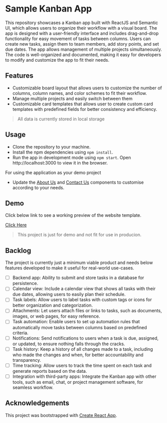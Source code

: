 # Sample Kanban App

This repository showcases a Kanban app built with ReactJS and Semantic UI, which allows users to organize their workflow with a visual board.
The app is designed with a user-friendly interface and includes drag-and-drop functionality for easy movement of tasks between columns.
Users can create new tasks, assign them to team members, add story points, and set due dates.
The app allows management of multiple projects simultaneously.
The code is well-organized and documented, making it easy for developers to modify and customize the app to fit their needs.

## Features

- Customizable board layout that allows users to customize the number of columns, column names, and color schemes to fit their workflow.
- Manage multiple projects and easily switch between them
- Customizable card templates that allows user to create custom card templates with predefined fields for better consistency and efficiency.

> All data is currently stored in local storage
## Usage

- Clone the repository to your machine.
- Install the npm dependencies using `npm install`.
- Run the app in development mode using `npm start`. Open http://localhost:3000 to view it in the browser.

For using the application as your demo project

- Update the [About Us](./src/components/About.jsx) and [Contact Us](./src/components/Contact.jsx)
  components to customise according to your needs.

## Demo

Click below link to see a working preview of the website template.

[Click Here](https://sample-kanban-app.netlify.app/)

> This project is just for demo and not fit for use in producion.

## Backlog

The project is currently just a minimum viable product
and needs below features developed to make it
useful for real-world use-cases.

- [ ] Backend app: Ability to submit and store tasks in a database for persistence.
- [ ] Calendar view: Include a calendar view that shows all tasks with their due dates, allowing users to easily plan their schedule.
- [ ] Task labels: Allow users to label tasks with custom tags or icons for better organization and categorization.
- [ ]  Attachments: Let users attach files or links to tasks, such as documents, images, or web pages, for easy reference.
- [ ] Task automation: Enable users to set up automation rules that automatically move tasks between columns based on predefined criteria.
- [ ] Notifications: Send notifications to users when a task is due, assigned, or updated, to ensure nothing falls through the cracks.
- [ ] Task history: Keep a history of all changes made to a task, including who made the changes and when, for better accountability and transparency.
- [ ] Time tracking: Allow users to track the time spent on each task and generate reports based on the data.
- [ ] Integration with third-party apps: Integrate the Kanban app with other tools, such as email, chat, or project management software, for seamless workflow.

## Acknowledgements

This project was bootstrapped with [Create React App](https://github.com/facebook/create-react-app).
